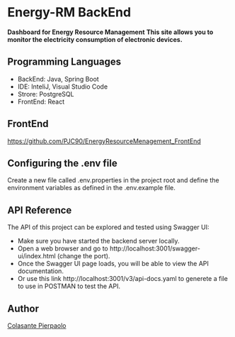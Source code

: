 # Energy-RM BackEnd

**Dashboard for Energy Resource Management**
**This site allows you to monitor the electricity consumption of electronic devices.**

## Programming Languages

- BackEnd: Java, Spring Boot
- IDE:  InteliJ, Visual Studio Code
- Strore: PostgreSQL
- FrontEnd: React

## FrontEnd

https://github.com/PJC90/EnergyResourceMenagement_FrontEnd

## Configuring the .env file

Create a new file called .env.properties in the project root and define the environment variables as defined in the .env.example file.

## API Reference

The API of this project can be explored and tested using Swagger UI:

- Make sure you have started the backend server locally.
- Open a web browser and go to http://localhost:3001/swagger-ui/index.html (change the port).
- Once the Swagger UI page loads, you will be able to view the API documentation.
- Or use this link http://localhost:3001/v3/api-docs.yaml to generete a file to use in POSTMAN to test the API.

## Author

[Colasante Pierpaolo](https://linkedin.com/in/pierpaolo-colasante-developer)